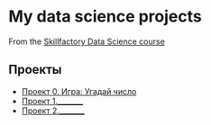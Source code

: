# My data science projects
From the [Skillfactory Data Science course](https://skillfactory.ru/data-scientist)

## Проекты

* [Проект 0. Игра: Угадай число](https://github.com/banzarkhan/sf_data_science/tree/main/project_0)
* [Проект 1._______](____)
* [Проект 2._______](____)
